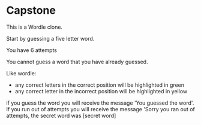 # Capstone
This is a Wordle clone.

Start by guessing a five letter word.

You have 6 attempts

You cannot guess a word that you have already guessed.

Like wordle:
- any correct letters in the correct position will be highlighted in green
- any correct letter in the incorrect position will be highlighted in yellow

if you guess the word you will receive the message 'You guessed the word'.
If you run out of attempts you will receive the message 'Sorry you ran out of attempts, the secret word was [secret word]

